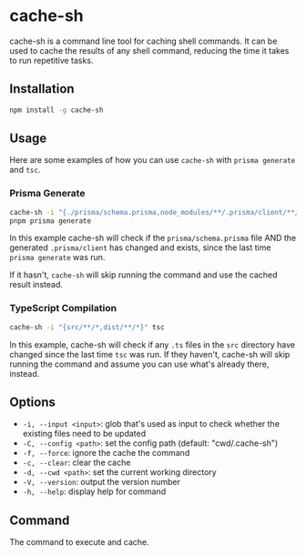 # cache-sh

cache-sh is a command line tool for caching shell commands. It can be used to
cache the results of any shell command, reducing the time it takes to run
repetitive tasks.

## Installation

```bash
npm install -g cache-sh
```

## Usage

Here are some examples of how you can use `cache-sh` with `prisma generate` and
`tsc`.

### Prisma Generate

```bash
cache-sh -i "{./prisma/schema.prisma,node_modules/**/.prisma/client/**/*.*}" \
pnpm prisma generate
```

In this example cache-sh will check if the `prisma/schema.prisma` file AND the
generated `.prisma/client` has changed and exists, since the last time
`prisma generate` was run.

If it hasn't, `cache-sh` will skip running the command and use the cached result
instead.

### TypeScript Compilation

```bash
cache-sh -i "{src/**/*,dist/**/*}" tsc
```

In this example, cache-sh will check if any `.ts` files in the `src` directory
have changed since the last time `tsc` was run. If they haven't, cache-sh will
skip running the command and assume you can use what's already there, instead.

## Options

- `-i, --input <input>`: glob that's used as input to check whether the existing
  files need to be updated
- `-C, --config <path>`: set the config path (default: "cwd/.cache-sh")
- `-f, --force`: ignore the cache the command
- `-c, --clear`: clear the cache
- `-d, --cwd <path>`: set the current working directory
- `-V, --version`: output the version number
- `-h, --help`: display help for command

## Command

The command to execute and cache.
